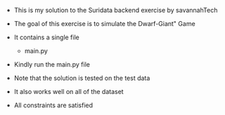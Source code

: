 - This is my solution to the Suridata backend exercise by savannahTech
- The goal of this exercise is to simulate the Dwarf-Giant" Game
- It contains a single file
    - main.py

- Kindly run the main.py file
- Note that the solution is tested on the test data
- It also works well on all of the dataset

- All constraints are satisfied
